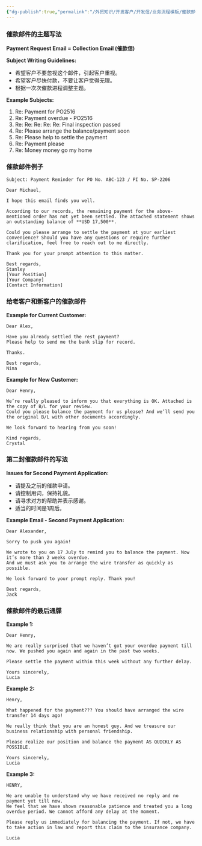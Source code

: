 ```yaml
---
{"dg-publish":true,"permalink":"/外贸知识/开发客户/开发信/业务流程模板/催款邮件如何写/"}
---
```


### 催款邮件的主题写法

**Payment Request Email = Collection Email (催款信)**

**Subject Writing Guidelines:**
- 希望客户不要忽视这个邮件，引起客户重视。
- 希望客户尽快付款，不要让客户觉得无理。
- 根据一次次催款进程调整主题。

**Example Subjects:**
1. Re: Payment for PO2516
2. Re: Payment overdue - PO2516
3. Re: Re: Re: Re: Re: Final inspection passed
4. Re: Please arrange the balance/payment soon
5. Re: Please help to settle the payment
6. Re: Payment please
7. Re: Money money go my home

### 催款邮件例子

```plaintext
Subject: Payment Reminder for PO No. ABC-123 / PI No. SP-2206  

Dear Michael,  

I hope this email finds you well.  

According to our records, the remaining payment for the above-mentioned order has not yet been settled. The attached statement shows an outstanding balance of **USD 17,500**.  

Could you please arrange to settle the payment at your earliest convenience? Should you have any questions or require further clarification, feel free to reach out to me directly.  

Thank you for your prompt attention to this matter.  

Best regards,  
Stanley  
[Your Position]  
[Your Company]  
[Contact Information]  
```


### 给老客户和新客户的催款邮件

**Example for Current Customer:**

```plaintext
Dear Alex,

Have you already settled the rest payment? 
Please help to send me the bank slip for record.

Thanks.

Best regards,
Nina
```

**Example for New Customer:**

```plaintext
Dear Henry,

We’re really pleased to inform you that everything is OK. Attached is the copy of B/L for your review. 
Could you please balance the payment for us please? And we’ll send you the original B/L with other documents accordingly.

We look forward to hearing from you soon!

Kind regards,
Crystal
```

### 第二封催款邮件的写法

**Issues for Second Payment Application:**
- 请提及之前的催款申请。
- 请控制用词，保持礼貌。
- 请寻求对方的帮助并表示感谢。
- 适当的时间是1周后。

**Example Email - Second Payment Application:**

```plaintext
Dear Alexander,

Sorry to push you again!

We wrote to you on 17 July to remind you to balance the payment. Now it’s more than 2 weeks overdue. 
And we must ask you to arrange the wire transfer as quickly as possible.

We look forward to your prompt reply. Thank you!

Best regards,
Jack
```

### 催款邮件的最后通牒

**Example 1:**

```plaintext
Dear Henry,

We are really surprised that we haven’t got your overdue payment till now. We pushed you again and again in the past two weeks.

Please settle the payment within this week without any further delay.

Yours sincerely,
Lucia
```

**Example 2:**

```plaintext
Henry,

What happened for the payment??? You should have arranged the wire transfer 14 days ago!

We really think that you are an honest guy. And we treasure our business relationship with personal friendship.

Please realize our position and balance the payment AS QUICKLY AS POSSIBLE.

Yours sincerely,
Lucia
```

**Example 3:**

```plaintext
HENRY,

We are unable to understand why we have received no reply and no payment yet till now. 
We feel that we have shown reasonable patience and treated you a long overdue period. We cannot afford any delay at the moment.

Please reply us immediately for balancing the payment. If not, we have to take action in law and report this claim to the insurance company.

Lucia
```